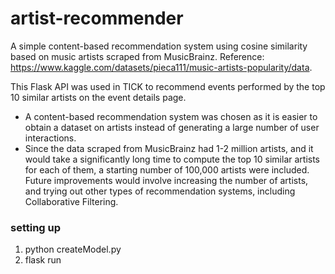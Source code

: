 # artist-recommender

A simple content-based recommendation system using cosine similarity based on music artists scraped from MusicBrainz.
Reference: https://www.kaggle.com/datasets/pieca111/music-artists-popularity/data.


This Flask API was used in TICK to recommend events performed by the top 10 similar artists on the event details page. 
- A content-based recommendation system was chosen as it is easier to obtain a dataset on artists instead of generating a large number of user interactions.
- Since the data scraped from MusicBrainz had 1-2 million artists, and it would take a significantly long time to compute the top 10 similar artists for each of them, a starting number of 100,000 artists were included. Future improvements would involve increasing the number of artists, and trying out other types of recommendation systems, including Collaborative Filtering.

### setting up
1. python createModel.py
2. flask run
